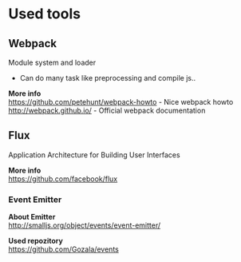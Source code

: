 

# Used tools


## Webpack
Module system and loader 
- Can do many task like preprocessing and compile js..

**More info**  
https://github.com/petehunt/webpack-howto - Nice webpack howto  
http://webpack.github.io/ - Official webpack documentation  


## Flux
Application Architecture for Building User Interfaces

**More info**  
https://github.com/facebook/flux


### Event Emitter
**About Emitter**  
http://smalljs.org/object/events/event-emitter/  

**Used repozitory**  
https://github.com/Gozala/events  
